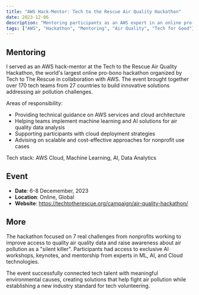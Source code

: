 ```yaml
---
title: "AWS Hack-Mentor: Tech to the Rescue Air Quality Hackathon"
date: 2023-12-06
description: "Mentoring participants as an AWS expert in an online pro-bono hackathon focused on air quality solutions."
tags: ["AWS", "Hackathon", "Mentoring", "Air Quality", "Tech for Good"]
---
```


## Mentoring

I served as an AWS hack-mentor at the Tech to the Rescue Air Quality Hackathon, the world's largest online pro-bono hackathon organized by Tech to The Rescue in collaboration with AWS. The event brought together over 170 tech teams from 27 countries to build innovative solutions addressing air pollution challenges.

Areas of responsibility:
- Providing technical guidance on AWS services and cloud architecture
- Helping teams implement machine learning and AI solutions for air quality data analysis
- Supporting participants with cloud deployment strategies
- Advising on scalable and cost-effective approaches for nonprofit use cases

Tech stack: AWS Cloud, Machine Learning, AI, Data Analytics

## Event

- **Date**: 6-8 Decemember, 2023
- **Location**: Online, Global
- **Website**: https://techtotherescue.org/campaign/air-quality-hackathon/

## More

The hackathon focused on 7 real challenges from nonprofits working to improve access to quality air quality data and raise awareness about air pollution as a "silent killer". Participants had access to exclusive AI workshops, keynotes, and mentorship from experts in ML, AI, and Cloud technologies.

The event successfully connected tech talent with meaningful environmental causes, creating solutions that help fight air pollution while establishing a new industry standard for tech volunteering.